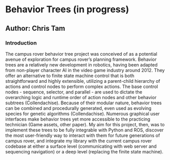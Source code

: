 # Behavior Trees (in progress)

## Author: Chris Tam

### Introduction

The campus rover behavior tree project was conceived of as a potential avenue of exploration for campus rover’s planning framework. Behavior trees are a relatively new development in robotics, having been adapted from non-player character AI in the video game industry around 2012. They offer an alternative to finite state machine control that is both straightforward and highly extensible, utilizing a parent-child hierarchy of actions and control nodes to perform complex actions. The base control nodes - sequence, selector, and parallel - are used to dictate the overarching logic and runtime order of action nodes and other behavior subtrees (Collendachise). Because of their modular nature, behavior trees can be combined and procedurally generated, even used as evolving species for genetic algorithms (Collendachise). Numerous graphical user interfaces make behavior trees yet more accessible to the practicing technician (Game assets, other paper). My aim for this project, then, was to implement these trees to be fully integrable with Python and ROS, discover the most user-friendly way to interact with them for future generations of campus rover, and integrate my library with the current campus rover codebase at either a surface level (communicating with web server and sequencing navigation) or a deep level (replacing the finite state machine).

